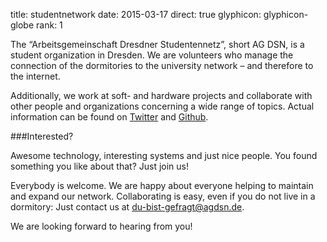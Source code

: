 title: studentnetwork
date: 2015-03-17
direct: true
glyphicon: glyphicon-globe
rank: 1

The “Arbeitsgemeinschaft Dresdner Studentennetz”, short AG DSN, is a student organization in Dresden. We are volunteers who manage the connection of the dormitories to the university network – and therefore to the internet.

Additionally, we work at soft- and hardware projects and collaborate with other people and organizations concerning a wide range of topics. Actual information can be found on [Twitter](https://twitter.com/ag_dsn/) and [Github](https://github.com/agdsn/).

###Interested?

Awesome technology, interesting systems and just nice people. You found something you like about that? Just join us!

Everybody is welcome. We are happy about everyone helping to maintain and expand our network. Collaborating is easy, even if you do not live in a dormitory: Just contact us at [du-bist-gefragt@agdsn.de](mailto:du-bist-gefragt@agdsn.de).

We are looking forward to hearing from you!
